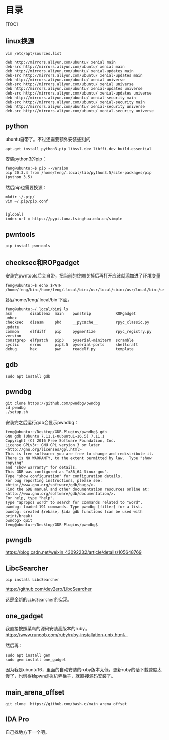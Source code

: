 # 目录

[TOC]



## linux换源

`vim /etc/apt/sources.list`

```
deb http://mirrors.aliyun.com/ubuntu/ xenial main
deb-src http://mirrors.aliyun.com/ubuntu/ xenial main
deb http://mirrors.aliyun.com/ubuntu/ xenial-updates main
deb-src http://mirrors.aliyun.com/ubuntu/ xenial-updates main
deb http://mirrors.aliyun.com/ubuntu/ xenial universe
deb-src http://mirrors.aliyun.com/ubuntu/ xenial universe
deb http://mirrors.aliyun.com/ubuntu/ xenial-updates universe
deb-src http://mirrors.aliyun.com/ubuntu/ xenial-updates universe
deb http://mirrors.aliyun.com/ubuntu/ xenial-security main
deb-src http://mirrors.aliyun.com/ubuntu/ xenial-security main
deb http://mirrors.aliyun.com/ubuntu/ xenial-security universe
deb-src http://mirrors.aliyun.com/ubuntu/ xenial-security universe
```

## python

ubuntu自带了。不过还需要额外安装些别的

```shell
apt-get install python3-pip libssl-dev libffi-dev build-essential

```

安装python3的pip：

```shell
feng@ubuntu:~$ pip --version
pip 20.3.4 from /home/feng/.local/lib/python3.5/site-packages/pip (python 3.5)

```

然后pip也需要换源：

```shell
mkdir ~/.pip/
vim ~/.pip/pip.conf


[global]
index-url = https://pypi.tuna.tsinghua.edu.cn/simple
```



## pwntools

```shell
pip install pwntools
```



## checksec和ROPgadget

安装完pwntools后会自带，把当前的终端关掉后再打开应该就添加进了环境变量

```shell
feng@ubuntu:~$ echo $PATH
/home/feng/bin:/home/feng/.local/bin:/usr/local/sbin:/usr/local/bin:/usr/sbin:/usr/bin:/sbin:/bin:/usr/games:/usr/local/games:/snap/bin
```

`就在`/home/feng/.local/bin`下面。

```shell
feng@ubuntu:~/.local/bin$ ls
asm        disablenx  main    pwnstrip           ROPgadget         unhex
checksec   disasm     phd     __pycache__        rpyc_classic.py   update
common     elfdiff    pip     pygmentize         rpyc_registry.py  version
constgrep  elfpatch   pip3    pyserial-miniterm  scramble
cyclic     errno      pip3.5  pyserial-ports     shellcraft
debug      hex        pwn     readelf.py         template

```



## gdb

```shell
sudo apt install gdb
```

## pwndbg

```shell
git clone https://github.com/pwndbg/pwndbg
cd pwndbg
./setup.sh
```

安装完之后运行gdb会显示pwndbg：

```shell
feng@ubuntu:~/Desktop/GDB-Plugins/pwndbg$ gdb
GNU gdb (Ubuntu 7.11.1-0ubuntu1~16.5) 7.11.1
Copyright (C) 2016 Free Software Foundation, Inc.
License GPLv3+: GNU GPL version 3 or later <http://gnu.org/licenses/gpl.html>
This is free software: you are free to change and redistribute it.
There is NO WARRANTY, to the extent permitted by law.  Type "show copying"
and "show warranty" for details.
This GDB was configured as "x86_64-linux-gnu".
Type "show configuration" for configuration details.
For bug reporting instructions, please see:
<http://www.gnu.org/software/gdb/bugs/>.
Find the GDB manual and other documentation resources online at:
<http://www.gnu.org/software/gdb/documentation/>.
For help, type "help".
Type "apropos word" to search for commands related to "word".
pwndbg: loaded 191 commands. Type pwndbg [filter] for a list.
pwndbg: created $rebase, $ida gdb functions (can be used with print/break)
pwndbg> quit
feng@ubuntu:~/Desktop/GDB-Plugins/pwndbg$
```



## pwngdb

https://blog.csdn.net/weixin_43092232/article/details/105648769

## LibcSearcher

```shell
pip install LibcSearcher
```

https://github.com/dev2ero/LibcSearcher

这是全新的`LibcSearcher`的实现。

## one_gadget

我直接按照菜鸟的源码安装高版本的ruby。https://www.runoob.com/ruby/ruby-installation-unix.html。

然后再：

```shell
sudo apt install gem
sudo gem install one_gadget
```

因为我是ubuntu16，里面的自动安装的ruby版本太低，更新ruby的话下载速度太慢了，也懒得给pwn虚拟机弄梯子，就直接源码安装了。



## main_arena_offset

```
git clone  https://github.com/bash-c/main_arena_offset
```





## IDA Pro

自己找地方下一个吧。